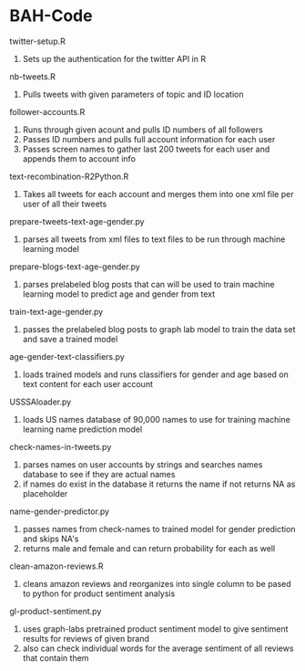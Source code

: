 # BAH-Code

   twitter-setup.R
   
   1) Sets up the authentication for the twitter API in R
   
   
   nb-tweets.R
   
   1) Pulls tweets with given parameters of topic and ID location
   
   
   follower-accounts.R
   
   1) Runs through given acount and pulls ID numbers of all followers
   2) Passes ID numbers and pulls full account information for each user
   3) Passes screen names to gather last 200 tweets for each user and appends them to account info
   
   
   text-recombination-R2Python.R
   
   1) Takes all tweets for each account and merges them into one xml file per user of all their tweets
   
   
   prepare-tweets-text-age-gender.py
   
   1) parses all tweets from xml files to text files to be run through machine learning model
   
   
   prepare-blogs-text-age-gender.py
   
   1) parses prelabeled blog posts that can will be used to train machine learning model to predict age and gender from text
   
   
   train-text-age-gender.py
   
   1) passes the prelabeled blog posts to graph lab model to train the data set and save a trained model
   
   
   age-gender-text-classifiers.py
   
   1) loads trained models and runs classifiers for gender and age based on text content for each user account
   
   
   USSSAloader.py 
   
   1) loads US names database of 90,000 names to use for training machine learning name prediction model
   
   
   check-names-in-tweets.py
   
   1) parses names on user accounts by strings and searches names database to see if they are actual names
   2) if names do exist in the database it returns the name if not returns NA as placeholder
   
   
   name-gender-predictor.py
   
   1) passes names from check-names to trained model for gender prediction and skips NA's
   2) returns male and female and can return probability for each as well
   
   
   clean-amazon-reviews.R
   
   1) cleans amazon reviews and reorganizes into single column to be pased to python for product sentiment analysis
   
   
   gl-product-sentiment.py
   
   1) uses graph-labs pretrained product sentiment model to give sentiment results for reviews of given brand 
   2) also can check individual words for the average sentiment of all reviews that contain them
   
   
   
   
   
  
